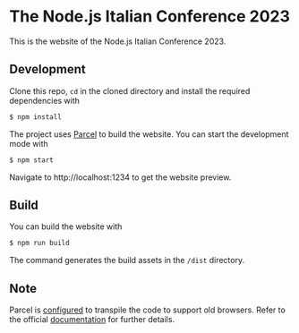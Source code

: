 # The Node.js Italian Conference 2023

This is the website of the Node.js Italian Conference 2023.

## Development

Clone this repo, `cd` in the cloned directory and install the required dependencies with

```sh
$ npm install
```

The project uses [Parcel](https://parceljs.org/) to build the website. You can start the development mode with

```sh
$ npm start
```

Navigate to http://localhost:1234 to get the website preview.

## Build

You can build the website with

```sh
$ npm run build
```

The command generates the build assets in the `/dist` directory.

## Note

Parcel is [configured](/package.json#L6) to transpile the code to support old browsers. Refer to the official [documentation](https://parceljs.org/getting-started/webapp/#declaring-browser-targets) for further details.
